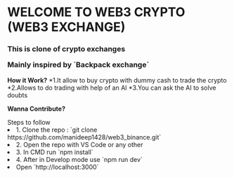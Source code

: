 <h1>WELCOME TO WEB3 CRYPTO (WEB3 EXCHANGE)</h1>

<h3>This is clone of crypto exchanges 
  <p> Mainly inspired by `Backpack exchange` </p>
</h3> 

**How it Work?**
*1.It allow to buy crypto with dummy cash to trade the crypto 
*2.Allows to do trading with help of an AI
*3.You can ask the AI to solve doubts


**Wanna Contribute?**

<div>Steps to follow</div>  
<li>1. Clone the repo : `git clone https://github.com/manideep1428/web3_binance.git`</li>
<li>2. Open the repo with VS Code or any other</li>
<li>3. In CMD run `npm install`</li>
<li>4. After in Develop mode use `npm run dev`</li>
<li>Open `http://localhost:3000`</li>
   
 
 
